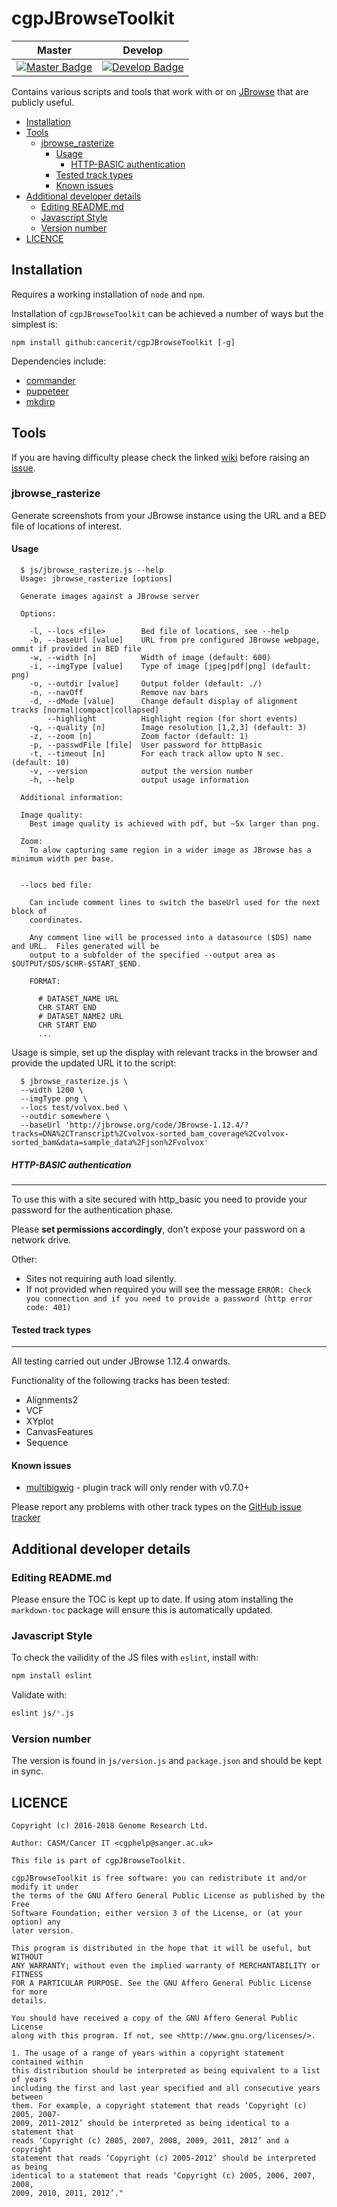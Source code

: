# cgpJBrowseToolkit

| Master                                        | Develop                                         |
| --------------------------------------------- | ----------------------------------------------- |
| [![Master Badge][travis-master]][travis-base] | [![Develop Badge][travis-develop]][travis-base] |

Contains various scripts and tools that work with or on [JBrowse][jbrowse] that are publicly useful.

<!-- TOC depthFrom:2 depthTo:6 withLinks:1 updateOnSave:1 orderedList:0 -->

- [Installation](#installation)
- [Tools](#tools)
	- [jbrowse_rasterize](#jbrowserasterize)
		- [Usage](#usage)
			- [HTTP-BASIC authentication](#http-basic-authentication)
		- [Tested track types](#tested-track-types)
		- [Known issues](#known-issues)
- [Additional developer details](#additional-developer-details)
	- [Editing README.md](#editing-readmemd)
	- [Javascript Style](#javascript-style)
	- [Version number](#version-number)
- [LICENCE](#licence)

<!-- /TOC -->

## Installation

Requires a working installation of `node` and `npm`.

Installation of `cgpJBrowseToolkit` can be achieved a number of ways but the
simplest is:

```
npm install github:cancerit/cgpJBrowseToolkit [-g]
```

Dependencies include:

* [commander](https://www.npmjs.com/package/commander)
* [puppeteer](https://www.npmjs.com/package/puppeteer)
* [mkdirp](https://www.npmjs.com/package/mkdirp)

## Tools

If you are having difficulty please check the linked [wiki][gh-wiki] before raising an [issue][gh-issues].

### jbrowse_rasterize

Generate screenshots from your JBrowse instance using the URL and a BED file of locations of interest.

#### Usage

```
  $ js/jbrowse_rasterize.js --help
  Usage: jbrowse_rasterize [options]

  Generate images against a JBrowse server

  Options:

    -l, --locs <file>        Bed file of locations, see --help
    -b, --baseUrl [value]    URL from pre configured JBrowse webpage, ommit if provided in BED file
    -w, --width [n]          Width of image (default: 600)
    -i, --imgType [value]    Type of image [jpeg|pdf|png] (default: png)
    -o, --outdir [value]     Output folder (default: ./)
    -n, --navOff             Remove nav bars
    -d, --dMode [value]      Change default display of alignment tracks [normal|compact|collapsed]
        --highlight          Highlight region (for short events)
    -q, --quality [n]        Image resolution [1,2,3] (default: 3)
    -z, --zoom [n]           Zoom factor (default: 1)
    -p, --passwdFile [file]  User password for httpBasic
    -t, --timeout [n]        For each track allow upto N sec. (default: 10)
    -v, --version            output the version number
    -h, --help               output usage information

  Additional information:

  Image quality:
    Best image quality is achieved with pdf, but ~5x larger than png.

  Zoom:
    To alow capturing same region in a wider image as JBrowse has a minimum width per base.


  --locs bed file:

    Can include comment lines to switch the baseUrl used for the next block of
    coordinates.

    Any comment line will be processed into a datasource ($DS) name and URL.  Files generated will be
    output to a subfolder of the specified --output area as $OUTPUT/$DS/$CHR-$START_$END.

    FORMAT:

      # DATASET_NAME URL
      CHR START END
      # DATASET_NAME2 URL
      CHR START END
      ...
```

Usage is simple, set up the display with relevant tracks in the browser and provide the updated URL it to the script:

```
  $ jbrowse_rasterize.js \
  --width 1200 \
  --imgType png \
  --locs test/volvox.bed \
  --outdir somewhere \
  --baseUrl 'http://jbrowse.org/code/JBrowse-1.12.4/?tracks=DNA%2CTranscript%2Cvolvox-sorted_bam_coverage%2Cvolvox-sorted_bam&data=sample_data%2Fjson%2Fvolvox'
```

##### HTTP-BASIC authentication
-------------------------
To use this with a site secured with http_basic you need to provide your password for the
authentication phase.

Please **set permissions accordingly**, don't expose your password on a network drive.

Other:

* Sites not requiring auth load silently.
* If not provided when required you will see the message `ERROR: Check you connection and if you need to provide a password (http error code: 401)`

#### Tested track types
------------------
All testing carried out under JBrowse 1.12.4 onwards.

Functionality of the following tracks has been tested:

* Alignments2
* VCF
* XYplot
* CanvasFeatures
* Sequence

#### Known issues

* [multibigwig](https://github.com/elsiklab/multibigwig) - plugin track will only render with v0.7.0+

Please report any problems with other track types on the [GitHub issue tracker][gh-issues]

## Additional developer details

### Editing README.md

Please ensure the TOC is kept up to date.  If using atom installing the `markdown-toc` package
will ensure this is automatically updated.

### Javascript Style

To check the vailidity of the JS files with `eslint`, install with:

```bash
npm install eslint
```

Validate with:

```bash
eslint js/*.js
```

### Version number

The version is found in `js/version.js` and `package.json` and should be kept in sync.

## LICENCE

```
Copyright (c) 2016-2018 Genome Research Ltd.

Author: CASM/Cancer IT <cgphelp@sanger.ac.uk>

This file is part of cgpJBrowseToolkit.

cgpJBrowseToolkit is free software: you can redistribute it and/or modify it under
the terms of the GNU Affero General Public License as published by the Free
Software Foundation; either version 3 of the License, or (at your option) any
later version.

This program is distributed in the hope that it will be useful, but WITHOUT
ANY WARRANTY; without even the implied warranty of MERCHANTABILITY or FITNESS
FOR A PARTICULAR PURPOSE. See the GNU Affero General Public License for more
details.

You should have received a copy of the GNU Affero General Public License
along with this program. If not, see <http://www.gnu.org/licenses/>.

1. The usage of a range of years within a copyright statement contained within
this distribution should be interpreted as being equivalent to a list of years
including the first and last year specified and all consecutive years between
them. For example, a copyright statement that reads ‘Copyright (c) 2005, 2007-
2009, 2011-2012’ should be interpreted as being identical to a statement that
reads ‘Copyright (c) 2005, 2007, 2008, 2009, 2011, 2012’ and a copyright
statement that reads ‘Copyright (c) 2005-2012’ should be interpreted as being
identical to a statement that reads ‘Copyright (c) 2005, 2006, 2007, 2008,
2009, 2010, 2011, 2012’."
```

<!-- refs -->
[jbrowse]: http://jbrowse.org
[gh-issues]:https://github.com/cancerit/cgpJBrowseToolkit/issues
[gh-wiki]: https://github.com/cancerit/cgpJBrowseToolkit/wiki

<!-- travis -->
[travis-base]: https://travis-ci.org/cancerit/cgpJBrowseToolkit
[travis-master]: https://travis-ci.org/cancerit/cgpJBrowseToolkit.svg?branch=master
[travis-develop]: https://travis-ci.org/cancerit/cgpJBrowseToolkit.svg?branch=develop
